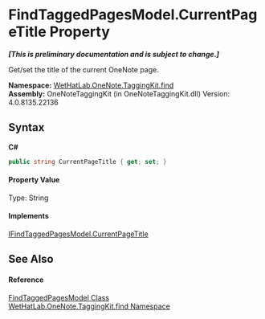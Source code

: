 # FindTaggedPagesModel.CurrentPageTitle Property 
 _**\[This is preliminary documentation and is subject to change.\]**_

Get/set the title of the current OneNote page.

**Namespace:**&nbsp;<a href="0e3a8efd-07d2-1709-b1cd-709153222081.md">WetHatLab.OneNote.TaggingKit.find</a><br />**Assembly:**&nbsp;OneNoteTaggingKit (in OneNoteTaggingKit.dll) Version: 4.0.8135.22136

## Syntax

**C#**<br />
``` C#
public string CurrentPageTitle { get; set; }
```


#### Property Value
Type: String

#### Implements
<a href="c6e6e0ee-58a3-6676-abf2-36f4239df407.md">IFindTaggedPagesModel.CurrentPageTitle</a><br />

## See Also


#### Reference
<a href="61df9a94-5b66-19be-5b06-1d28184da999.md">FindTaggedPagesModel Class</a><br /><a href="0e3a8efd-07d2-1709-b1cd-709153222081.md">WetHatLab.OneNote.TaggingKit.find Namespace</a><br />